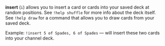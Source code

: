 **insert** (`i`) allows you to insert a card or cards into your saved deck at random positions.
See `!help shuffle` for more info about the deck itself.
See `!help draw` for a command that allows you to draw cards from your saved deck.

Example:
`!insert 5 of Spades, 6 of Spades` — will insert these two cards into your channel deck.